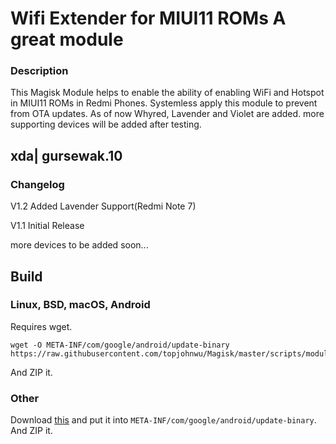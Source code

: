 # **Wifi Extender for MIUI11 ROMs A great module**

### **Description**
This Magisk Module helps to enable the ability of enabling WiFi and Hotspot in MIUI11 ROMs in Redmi Phones.
Systemless apply this module to prevent from OTA updates. As of now Whyred, Lavender and Violet are added. more supporting devices will be added after testing.
## xda| **gursewak.10**

### **Changelog**
V1.2 Added Lavender Support(Redmi Note 7)

V1.1 Initial Release

more devices to be added soon...

## Build

### Linux, BSD, macOS, Android

Requires wget.

    wget -O META-INF/com/google/android/update-binary https://raw.githubusercontent.com/topjohnwu/Magisk/master/scripts/module_installer.sh

And ZIP it.
### Other
Download [this](https://raw.githubusercontent.com/topjohnwu/Magisk/master/scripts/module_installer.sh) and put it into `META-INF/com/google/android/update-binary`. And ZIP it.
